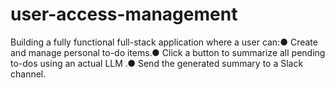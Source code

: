 # user-access-management
 Building  a fully functional full-stack application where a user can:● Create and manage personal to-do items.● Click a button to summarize all pending to-dos using an actual LLM .● Send the generated summary to a Slack channel.
